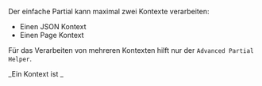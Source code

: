 Der einfache Partial kann maximal zwei Kontexte verarbeiten:

* Einen JSON Kontext
* Einen Page Kontext

Für das Verarbeiten von mehreren Kontexten hilft nur der `Advanced Partial Helper`. 

_Ein Kontext ist _